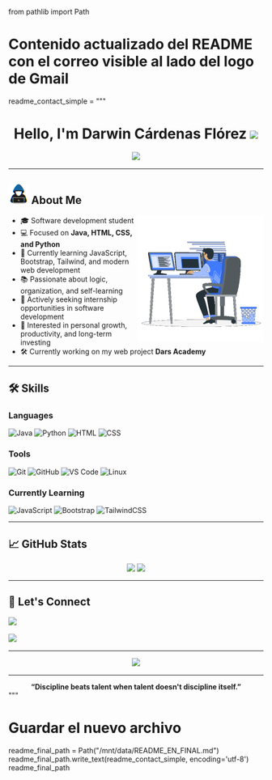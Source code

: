 from pathlib import Path

# Contenido actualizado del README con el correo visible al lado del logo de Gmail
readme_contact_simple = """
<h1 align="center"><b>Hello, I'm Darwin Cárdenas Flórez</b> <img src="https://media.giphy.com/media/hvRJCLFzcasrR4ia7z/giphy.gif" width="35"></h1>

<p align="center">
  <a href="https://github.com/DenverCoder1/readme-typing-svg">
    <img src="https://readme-typing-svg.herokuapp.com?font=Fira+Code&pause=1000&color=36BCF7&center=true&vCenter=true&width=600&lines=Software+Development+Student;Passionate+about+Java+and+Web+Development;Lifelong+Learner+and+Disciplined+Mindset;Building+my+future+line+by+line">
  </a>
</p>

---

## <img src="https://github.com/0xAbdulKhalid/0xAbdulKhalid/raw/main/assets/mdImages/about_me.gif" width="40px"> About Me

<picture> <img align="right" src="https://github.com/0xAbdulKhalid/0xAbdulKhalid/raw/main/assets/mdImages/Right_Side.gif" width="250px"> </picture>

- 🎓 Software development student
- 💻 Focused on **Java, HTML, CSS, and Python**
- 🚀 Currently learning JavaScript, Bootstrap, Tailwind, and modern web development
- 📚 Passionate about logic, organization, and self-learning
- 💼 Actively seeking internship opportunities in software development
- 🧠 Interested in personal growth, productivity, and long-term investing
- 🛠️ Currently working on my web project **Dars Academy**

---

## 🛠️ Skills

### Languages

![Java](https://img.shields.io/badge/Java-%23ED8B00.svg?style=for-the-badge&logo=java&logoColor=white)
![Python](https://img.shields.io/badge/Python-%2314354C.svg?style=for-the-badge&logo=python&logoColor=white)
![HTML](https://img.shields.io/badge/HTML5-%23E34F26.svg?style=for-the-badge&logo=html5&logoColor=white)
![CSS](https://img.shields.io/badge/CSS3-%231572B6.svg?style=for-the-badge&logo=css3&logoColor=white)

### Tools

![Git](https://img.shields.io/badge/Git-%23F05033.svg?style=for-the-badge&logo=git&logoColor=white)
![GitHub](https://img.shields.io/badge/GitHub-%23121011.svg?style=for-the-badge&logo=github&logoColor=white)
![VS Code](https://img.shields.io/badge/VS%20Code-0078d7.svg?style=for-the-badge&logo=visual-studio-code&logoColor=white)
![Linux](https://img.shields.io/badge/Linux-FCC624?style=for-the-badge&logo=linux&logoColor=black)

### Currently Learning

![JavaScript](https://img.shields.io/badge/JavaScript-%23F7DF1E.svg?style=for-the-badge&logo=javascript&logoColor=black)
![Bootstrap](https://img.shields.io/badge/Bootstrap-%23563D7C.svg?style=for-the-badge&logo=bootstrap&logoColor=white)
![TailwindCSS](https://img.shields.io/badge/TailwindCSS-%2306B6D4.svg?style=for-the-badge&logo=tailwind-css&logoColor=white)

---

## 📈 GitHub Stats

<div align="center">
  <img src="https://github-readme-stats.vercel.app/api?username=DarwinCF-dev&show_icons=true&theme=radical" width="450" />
  <img src="https://github-readme-stats.vercel.app/api/top-langs/?username=DarwinCF-dev&layout=compact&theme=radical" width="375" />
</div>

---

## 🤝 Let's Connect

<div align="left">
  <a href="https://www.linkedin.com/in/darwincf/" target="_blank">
    <img src="https://img.shields.io/badge/LinkedIn-DarwinCF-blue?style=for-the-badge&logo=linkedin&logoColor=white" />
  </a>
  <p>
    <img src="https://img.shields.io/badge/Gmail-%20darwinflorezcardenas@gmail.com-red?style=for-the-badge&logo=gmail&logoColor=white" />
  </p>
</div>

---

<div align="center">
  <img src="https://user-images.githubusercontent.com/73097560/115834477-dbab4500-a447-11eb-908a-139a6edaec5c.gif" width="400" />
</div>

---

<div align="center">
  <b>“Discipline beats talent when talent doesn't discipline itself.”</b>
</div>
"""

# Guardar el nuevo archivo
readme_final_path = Path("/mnt/data/README_EN_FINAL.md")
readme_final_path.write_text(readme_contact_simple, encoding='utf-8')
readme_final_path
